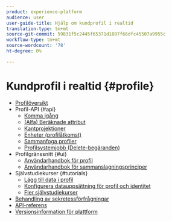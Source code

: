 ```yaml
---
product: experience-platform
audience: user
user-guide-title: Hjälp om kundprofil i realtid
translation-type: tm+mt
source-git-commit: 59831f5c2445f65371d1897f66dfc45507a9955c
workflow-type: tm+mt
source-wordcount: '78'
ht-degree: 0%

---
```



# Kundprofil i realtid {#profile}

* [Profilöversikt](home.md)
* Profil-API {#api}
   * [Komma igång](api/getting-started.md)
   * [(Alfa) Beräknade attribut](api/computed-attributes.md)
   * [Kantprojektioner](api/edge-projections.md)
   * [Enheter (profilåtkomst)](api/entities.md)
   * [Sammanfoga profiler](api/merge-policies.md)
   * [Profilsystemjobb (Delete-begäranden)](api/profile-system-jobs.md)
* Profilgränssnitt {#ui}
   * [Användarhandbok för profil](ui/user-guide.md)
   * [Användarhandbok för sammanslagningsprinciper](ui/merge-policies.md)
* Självstudiekurser {#tutorials}
   * [Lägg till data i profil](tutorials/add-profile-data.md)
   * [Konfigurera datauppsättning för profil och identitet](tutorials/dataset-configuration.md)
   * [Fler självstudiekurser](https://docs.adobe.com/content/help/en/experience-platform/tutorials/home.html)
* [Behandling av sekretessförfrågningar](privacy.md)
* [API-referens](https://www.adobe.io/apis/experienceplatform/home/api-reference.html#!acpdr/swagger-specs/real-time-customer-profile.yaml)
* [Versionsinformation för plattform](https://www.adobe.com/go/platform-release-notes-en)
